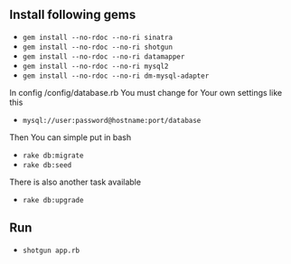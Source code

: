 ## Install following gems

- `gem install --no-rdoc --no-ri sinatra`
- `gem install --no-rdoc --no-ri shotgun`
- `gem install --no-rdoc --no-ri datamapper`
- `gem install --no-rdoc --no-ri mysql2`
- `gem install --no-rdoc --no-ri dm-mysql-adapter`

In config /config/database.rb You must change for Your own settings like this

- `mysql://user:password@hostname:port/database`

Then You can simple put in bash

- `rake db:migrate`
- `rake db:seed`

There is also another task available

- `rake db:upgrade`

## Run

- `shotgun app.rb`
